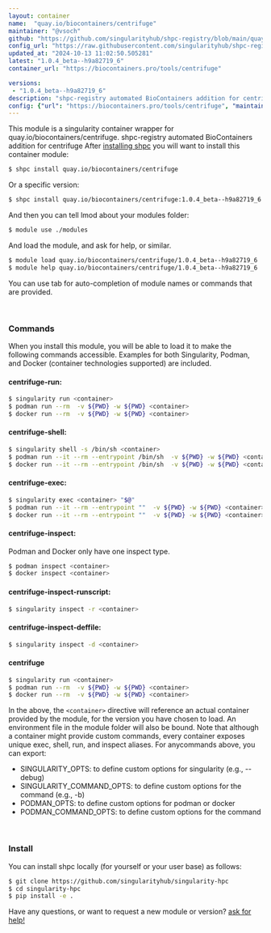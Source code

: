```yaml
---
layout: container
name:  "quay.io/biocontainers/centrifuge"
maintainer: "@vsoch"
github: "https://github.com/singularityhub/shpc-registry/blob/main/quay.io/biocontainers/centrifuge/container.yaml"
config_url: "https://raw.githubusercontent.com/singularityhub/shpc-registry/main/quay.io/biocontainers/centrifuge/container.yaml"
updated_at: "2024-10-13 11:02:50.505281"
latest: "1.0.4_beta--h9a82719_6"
container_url: "https://biocontainers.pro/tools/centrifuge"

versions:
 - "1.0.4_beta--h9a82719_6"
description: "shpc-registry automated BioContainers addition for centrifuge"
config: {"url": "https://biocontainers.pro/tools/centrifuge", "maintainer": "@vsoch", "description": "shpc-registry automated BioContainers addition for centrifuge", "latest": {"1.0.4_beta--h9a82719_6": "sha256:e3ce6d3d83a1df5327ee27b66d4c9eedb05b7bcd2eae8f78a7f7b9c1e8672c1c"}, "tags": {"1.0.4_beta--h9a82719_6": "sha256:e3ce6d3d83a1df5327ee27b66d4c9eedb05b7bcd2eae8f78a7f7b9c1e8672c1c"}, "docker": "quay.io/biocontainers/centrifuge"}
---
```


This module is a singularity container wrapper for quay.io/biocontainers/centrifuge.
shpc-registry automated BioContainers addition for centrifuge
After [installing shpc](#install) you will want to install this container module:


```bash
$ shpc install quay.io/biocontainers/centrifuge
```

Or a specific version:

```bash
$ shpc install quay.io/biocontainers/centrifuge:1.0.4_beta--h9a82719_6
```

And then you can tell lmod about your modules folder:

```bash
$ module use ./modules
```

And load the module, and ask for help, or similar.

```bash
$ module load quay.io/biocontainers/centrifuge/1.0.4_beta--h9a82719_6
$ module help quay.io/biocontainers/centrifuge/1.0.4_beta--h9a82719_6
```

You can use tab for auto-completion of module names or commands that are provided.

<br>

### Commands

When you install this module, you will be able to load it to make the following commands accessible.
Examples for both Singularity, Podman, and Docker (container technologies supported) are included.

#### centrifuge-run:

```bash
$ singularity run <container>
$ podman run --rm  -v ${PWD} -w ${PWD} <container>
$ docker run --rm  -v ${PWD} -w ${PWD} <container>
```

#### centrifuge-shell:

```bash
$ singularity shell -s /bin/sh <container>
$ podman run --it --rm --entrypoint /bin/sh  -v ${PWD} -w ${PWD} <container>
$ docker run --it --rm --entrypoint /bin/sh  -v ${PWD} -w ${PWD} <container>
```

#### centrifuge-exec:

```bash
$ singularity exec <container> "$@"
$ podman run --it --rm --entrypoint ""  -v ${PWD} -w ${PWD} <container> "$@"
$ docker run --it --rm --entrypoint ""  -v ${PWD} -w ${PWD} <container> "$@"
```

#### centrifuge-inspect:

Podman and Docker only have one inspect type.

```bash
$ podman inspect <container>
$ docker inspect <container>
```

#### centrifuge-inspect-runscript:

```bash
$ singularity inspect -r <container>
```

#### centrifuge-inspect-deffile:

```bash
$ singularity inspect -d <container>
```



#### centrifuge

```bash
$ singularity run <container>
$ podman run --rm  -v ${PWD} -w ${PWD} <container>
$ docker run --rm  -v ${PWD} -w ${PWD} <container>
```


In the above, the `<container>` directive will reference an actual container provided
by the module, for the version you have chosen to load. An environment file in the
module folder will also be bound. Note that although a container
might provide custom commands, every container exposes unique exec, shell, run, and
inspect aliases. For anycommands above, you can export:

 - SINGULARITY_OPTS: to define custom options for singularity (e.g., --debug)
 - SINGULARITY_COMMAND_OPTS: to define custom options for the command (e.g., -b)
 - PODMAN_OPTS: to define custom options for podman or docker
 - PODMAN_COMMAND_OPTS: to define custom options for the command

<br>

### Install

You can install shpc locally (for yourself or your user base) as follows:

```bash
$ git clone https://github.com/singularityhub/singularity-hpc
$ cd singularity-hpc
$ pip install -e .
```

Have any questions, or want to request a new module or version? [ask for help!](https://github.com/singularityhub/singularity-hpc/issues)